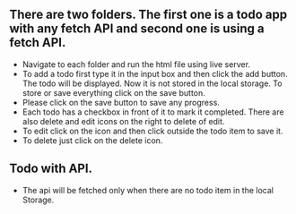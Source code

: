 ## There are two folders. The first one is a todo app with any fetch API and second one is using a fetch API.

* Navigate to each folder and run the html file using live server.
* To add a todo first type it in the input box and then click the add button. The todo will be displayed. Now it is not stored in the local storage. To store or save everything click on the save button.
* Please click on the save button to save any progress.
* Each todo has a checkbox in front of it to mark it completed. There are also delete and edit icons on the right to delete of edit.
* To edit click on the icon and then click outside the todo item to save it.
* To delete just click on the delete icon.

## Todo with API.

* The api will be fetched only when there are no todo item in the local Storage. 

